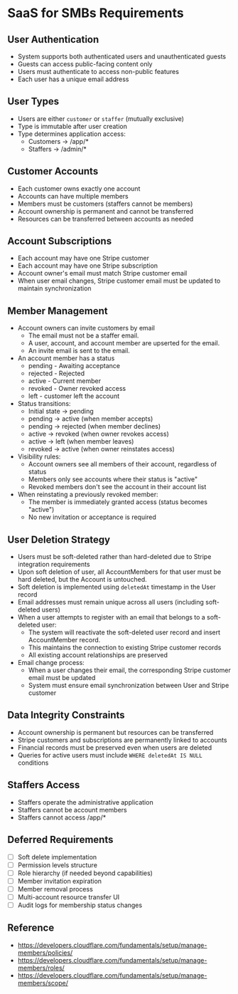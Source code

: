 # SaaS for SMBs Requirements

## User Authentication

- System supports both authenticated users and unauthenticated guests
- Guests can access public-facing content only
- Users must authenticate to access non-public features
- Each user has a unique email address

## User Types

- Users are either `customer` or `staffer` (mutually exclusive)
- Type is immutable after user creation
- Type determines application access:
  - Customers -> /app/\*
  - Staffers -> /admin/\*

## Customer Accounts

- Each customer owns exactly one account
- Accounts can have multiple members
- Members must be customers (staffers cannot be members)
- Account ownership is permanent and cannot be transferred
- Resources can be transferred between accounts as needed

## Account Subscriptions

- Each account may have one Stripe customer
- Each account may have one Stripe subscription
- Account owner's email must match Stripe customer email
- When user email changes, Stripe customer email must be updated to maintain synchronization

## Member Management

- Account owners can invite customers by email
  - The email must not be a staffer email.
  - A user, account, and account member are upserted for the email.
  - An invite email is sent to the email.
- An account member has a status
  - pending - Awaiting acceptance
  - rejected - Rejected
  - active - Current member
  - revoked - Owner revoked access
  - left - customer left the account
- Status transitions:
  - Initial state → pending
  - pending → active (when member accepts)
  - pending → rejected (when member declines)
  - active → revoked (when owner revokes access)
  - active → left (when member leaves)
  - revoked → active (when owner reinstates access)
- Visibility rules:
  - Account owners see all members of their account, regardless of status
  - Members only see accounts where their status is "active"
  - Revoked members don't see the account in their account list
- When reinstating a previously revoked member:
  - The member is immediately granted access (status becomes "active")
  - No new invitation or acceptance is required

## User Deletion Strategy

- Users must be soft-deleted rather than hard-deleted due to Stripe integration requirements
- Upon soft deletion of user, all AccountMembers for that user must be hard deleted, but the Account is untouched.
- Soft deletion is implemented using `deletedAt` timestamp in the User record
- Email addresses must remain unique across all users (including soft-deleted users)
- When a user attempts to register with an email that belongs to a soft-deleted user:
  - The system will reactivate the soft-deleted user record and insert AccountMember record.
  - This maintains the connection to existing Stripe customer records
  - All existing account relationships are preserved
- Email change process:
  - When a user changes their email, the corresponding Stripe customer email must be updated
  - System must ensure email synchronization between User and Stripe customer

## Data Integrity Constraints

- Account ownership is permanent but resources can be transferred
- Stripe customers and subscriptions are permanently linked to accounts
- Financial records must be preserved even when users are deleted
- Queries for active users must include `WHERE deletedAt IS NULL` conditions

## Staffers Access

- Staffers operate the administrative application
- Staffers cannot be account members
- Staffers cannot access /app/\*

## Deferred Requirements

- [ ] Soft delete implementation
- [ ] Permission levels structure
- [ ] Role hierarchy (if needed beyond capabilities)
- [ ] Member invitation expiration
- [ ] Member removal process
- [ ] Multi-account resource transfer UI
- [ ] Audit logs for membership status changes

## Reference

- https://developers.cloudflare.com/fundamentals/setup/manage-members/policies/
- https://developers.cloudflare.com/fundamentals/setup/manage-members/roles/
- https://developers.cloudflare.com/fundamentals/setup/manage-members/scope/
